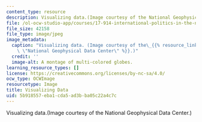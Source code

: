 ```yaml
---
content_type: resource
description: Visualizing data.(Image courtesy of the National Geophysical Data Center.)
file: /ol-ocw-studio-app/courses/17-914-international-politics-in-the-new-century-via-simulation-interactive-gaming-and-edutainment-january-iap-2005/5b918557eba1cda5ad3bba05c22a4c7c_17-914iap05.jpg
file_size: 42158
file_type: image/jpeg
image_metadata:
  caption: "Visualizing data. (Image courtesy of the\_{{% resource_link \"7a52b983-2db1-4394-85b6-321fb9385003\"\
    \ \"National Geophysical Data Center\" %}}.)"
  credit: ''
  image-alt: A montage of multi-colored globes.
learning_resource_types: []
license: https://creativecommons.org/licenses/by-nc-sa/4.0/
ocw_type: OCWImage
resourcetype: Image
title: Visualizing Data
uid: 5b918557-eba1-cda5-ad3b-ba05c22a4c7c
---
```

Visualizing data.(Image courtesy of the National Geophysical Data Center.)